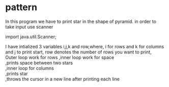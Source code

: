 # pattern
In this program we have to print star in the shape of pyramid.
in order to take input use scanner

import java.util.Scanner;


I have intialized 3 variables i,j,k and row,where,
i for rows and k for columns and j to print start,
row denotes the number of rows you want to print,  
Outer loop work for rows 
,inner loop work for space  
,prints space between two stars    
,inner loop for columns  
 ,prints star    
,throws the cursor in a new line after printing each line 
